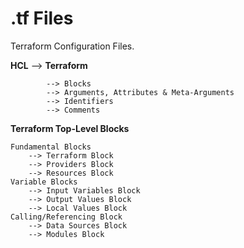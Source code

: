# .tf Files

Terraform Configuration Files.

**HCL** --> **Terraform**

            --> Blocks
            --> Arguments, Attributes & Meta-Arguments
            --> Identifiers
            --> Comments

**Terraform Top-Level Blocks**

    Fundamental Blocks
        --> Terraform Block
        --> Providers Block
        --> Resources Block
    Variable Blocks
        --> Input Variables Block
        --> Output Values Block
        --> Local Values Block
    Calling/Referencing Block
        --> Data Sources Block
        --> Modules Block